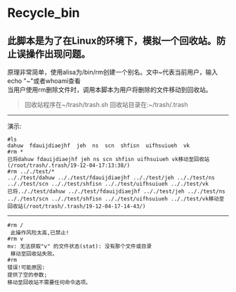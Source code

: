 # Recycle_bin
## 此脚本是为了在Linux的环境下，模拟一个回收站。防止误操作出现问题。   
原理非常简单，使用alisa为/bin/rm创建一个别名。文中\~代表当前用户，输入echo "\~"或者whoami查看   
当用户使用rm删除文件时，调用本脚本为用户将删除的文件移动到回收站。   

> 回收站程序在~/trash/trash.sh 回收站目录在:~/trash/.trash   
--- 
演示:   
```shell
#ls
dahuw  fdauijdiaejhf  jeh  ns  scn  shfisn  uifhsuiueh  vk
#rm *
已将dahuw fdauijdiaejhf jeh ns scn shfisn uifhsuiueh vk移动至回收站(/root/trash/.trash/19-12-04-17:13:38/)
#rm .././test/*
.././test/dahuw .././test/fdauijdiaejhf .././test/jeh .././test/ns .././test/scn .././test/shfisn .././test/uifhsuiueh .././test/vk
已将.././test/dahuw .././test/fdauijdiaejhf .././test/jeh .././test/ns .././test/scn .././test/shfisn .././test/uifhsuiueh .././test/vk移动至回收站(/root/trash/.trash/19-12-04-17-14-43/)
```
--- 

```shell
#rm /
 此操作风险太高,已禁止! 
#rm v
mv: 无法获取"v" 的文件状态(stat): 没有那个文件或目录
 移动至回收站失败。
#rm
错误!可能原因:
提供了空的参数;
移动至回收站不需要任何命令选项。  
```
